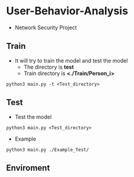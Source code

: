# User-Behavior-Analysis
- Network Security Project

## Train
- It will try to train the model and test the model
	- The directory is **test**
	- Train directory is **<./Train/Person_i>**
```
python3 main.py -t <Test_directory>
```

## Test
- Test the model
```
python3 main.py <Test_directory>
```
- Example
```
python3 main.py ./Example_Test/
```

## Enviroment

